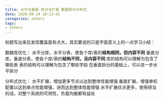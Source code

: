 ```yaml
---
title: 水平与垂直 拆分与扩展 数据库与分布式
date: 2020-09-24 10:13:42
categories: others
tags:
- others
---
```


标题写出来后发现覆盖面有点大，其实要说的只是字面意义上的一点学习小结：

数据库优化：
水平分库，水平分表，使各个库/表的**结构相同，但内容不同**
垂直分库，垂直分表，使各个库/表的**结构不同，且内容不同**
库的结构可以理解为包含了哪些表
表的结构可以理解为包含了哪些字段
在垂直拆分的基础上，可以进一步水平拆分

分布式优化：
水平扩展，增加更多节点以达到整体性能增强
垂直扩展，增强单机配置以达到单点性能增强，进而达到整体性能增强
水平扩展优点更多，使用得当的话，对整个系统的可用性，负载均衡都有益处
